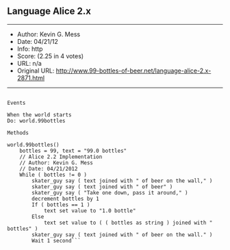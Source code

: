 
## Language Alice 2.x ##
---
- Author: Kevin G. Mess
- Date: 04/21/12
- Info: http
- Score:  (2.25 in 4 votes)
- URL: n/a
- Original URL: http://www.99-bottles-of-beer.net/language-alice-2.x-2871.html
---

```world

Events

When the world starts
Do: world.99bottles

Methods

world.99bottles()
    bottles = 99, text = "99.0 bottles"
    // Alice 2.2 Implementation
    // Author: Kevin G. Mess
    // Date: 04/21/2012
    While ( bottles != 0 )
        skater_guy say ( text joined with " of beer on the wall," )
        skater_guy say ( text joined with " of beer" )
        skater_guy say ( "Take one down, pass it around," )
        decrement bottles by 1
        If ( bottles == 1 )
            text set value to "1.0 bottle"
        Else
            text set value to ( ( bottles as string ) joined with " bottles" )
        skater_guy say ( text joined with " of beer on the wall." )
        Wait 1 second```